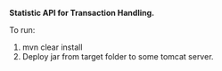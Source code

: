 **Statistic API for Transaction Handling.**

To run:
1. mvn clear install
2. Deploy jar from target folder to some tomcat server.